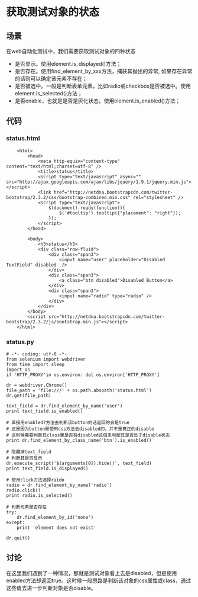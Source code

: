 获取测试对象的状态
===================

场景
----
在web自动化测试中，我们需要获取测试对象的四种状态

* 是否显示。使用element.is_displayed()方法；
* 是否存在。使用find_element_by_xxx方法，捕获其抛出的异常, 如果存在异常的话则可以确定该元素不存在；
* 是否被选中。一般是判断表单元素，比如radio或checkbox是否被选中。使用element.is_selected()方法；
* 是否enable，也就是是否是灰化状态。使用element.is_enabled()方法；

代码
----

### status.html
```
	<html>
		<head>
			<meta http-equiv="content-type" content="text/html;charset=utf-8" />
			<title>status</title>		
			<script type="text/javascript" async="" src="http://ajax.googleapis.com/ajax/libs/jquery/1.9.1/jquery.min.js"></script>
			<link href="http://netdna.bootstrapcdn.com/twitter-bootstrap/2.3.2/css/bootstrap-combined.min.css" rel="stylesheet" />		
			<script type="text/javascript">
				$(document).ready(function(){
					$('#tooltip').tooltip({"placement": "right"});
				});
			</script>
		</head>
			
		<body>
			<h3>status</h3>
			<div class="row-fluid">
				<div class="span3">		
					<input name="user" placeholder="Disabled TextField" disabled  />				
				</div>		
				<div class="span3">
					<a class="btn disabled">Disabled Button</a>
				</div>
				<div class="span3">
					<input name="radio" type="radio" />
				</div>
			</div>		
		</body>
		<script src="http://netdna.bootstrapcdn.com/twitter-bootstrap/2.3.2/js/bootstrap.min.js"></script>
	</html>
```

### status.py
```
# -*- coding: utf-8 -*- 
from selenium import webdriver
from time import sleep
import os
if 'HTTP_PROXY'in os.environ: del os.environ['HTTP_PROXY']

dr = webdriver.Chrome()
file_path = 'file:///' + os.path.abspath('status.html')
dr.get(file_path)

text_field = dr.find_element_by_name('user')
print text_field.is_enabled()

# 直接用enabled?方法去判断该button的话返回的会是true
# 这是因为button是使用css方法去disabled的，并不是真正的disable
# 这时候需要判断其class里是否有disabled这值来判断其是否处于disable状态
print dr.find_element_by_class_name('btn').is_enabled()

# 隐藏掉text_field
# 判断其是否显示
dr.execute_script('$(arguments[0]).hide()', text_field)
print text_field.is_displayed()

# 使用click方法选择raido
radio = dr.find_element_by_name('radio')
radio.click()
print radio.is_selected()

# 判断元素是否存在
try:
	dr.find_element_by_id('none')
except: 
	print 'element does not exist'

dr.quit()

```

讨论
----
在这里我们遇到了一种情况，那就是测试对象看上去是disabled，但是使用enabled方法却返回true。这时候一般思路是判断该对象的css属性或class，通过这些值去进一步判断对象是否disable。
